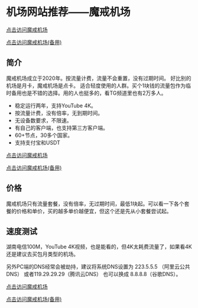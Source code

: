 # 机场网站推荐——魔戒机场

[点击访问魔戒机场](https://mojie.co/register?aff=yl4iTaLf)

[点击访问魔戒机场(备用)](https://mojie.app/register?aff=yl4iTaLf)

## 简介

魔戒机场成立于2020年。按流量计费，流量不会重置，没有过期时间。
好比别的机场是月卡，魔戒机场是点卡。
适合轻度使用的人群。买个1块钱的流量包作为临时备用也是不错的选择。用的人也挺多的，看TG频道里也有2万多人。

+ 稳定运行两年，支持YouTube 4K。
+ 按流量计费，没有倍率，无到期时间。
+ 无设备数要求，不限速。
+ 有自己的客户端，也支持第三方客户端。
+ 60+节点，30多个国家。
+ 支持支付宝和USDT

[点击访问魔戒机场](https://mojie.co/register?aff=yl4iTaLf)

[点击访问魔戒机场(备用)](https://mojie.app/register?aff=yl4iTaLf)

## 价格

魔戒机场只有流量套餐，没有倍率，无过期时间，最低1块起。可以看一下各个套餐的价格和单价，买的越多单价越便宜，但这个还是先从小套餐尝试起。

## 速度测试

湖南电信100M，YouTube 4K视频，也是能看的，但4K太耗费流量了，如果看4K还是建议去买包月类型的机场。

另外PC端的DNS经常会被劫持，建议将系统DNS设置为 223.5.5.5 （阿里云公共DNS） 或者119.29.29.29（腾讯云DNS） 也可以换成 8.8.8.8（谷歌DNS）。

[点击访问魔戒机场](https://mojie.co/register?aff=yl4iTaLf)

[点击访问魔戒机场(备用)](https://mojie.app/register?aff=yl4iTaLf)
